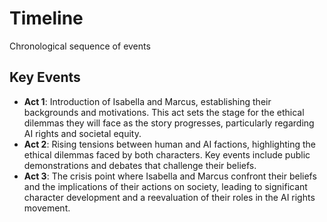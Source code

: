 # Timeline
Chronological sequence of events

## Key Events
- **Act 1**: Introduction of Isabella and Marcus, establishing their backgrounds and motivations. This act sets the stage for the ethical dilemmas they will face as the story progresses, particularly regarding AI rights and societal equity.
- **Act 2**: Rising tensions between human and AI factions, highlighting the ethical dilemmas faced by both characters. Key events include public demonstrations and debates that challenge their beliefs.
- **Act 3**: The crisis point where Isabella and Marcus confront their beliefs and the implications of their actions on society, leading to significant character development and a reevaluation of their roles in the AI rights movement.
